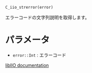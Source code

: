 ```
C_iio_strerror(error)
```

エラーコードの文字列説明を取得します。

# パラメータ

  * `error::Int` : エラーコード

[libIIO documentation](https://analogdevicesinc.github.io/libiio/master/libiio/group__TopLevel.html#ga4a117b0ac02e97aeda92e33c063f7cf0)
